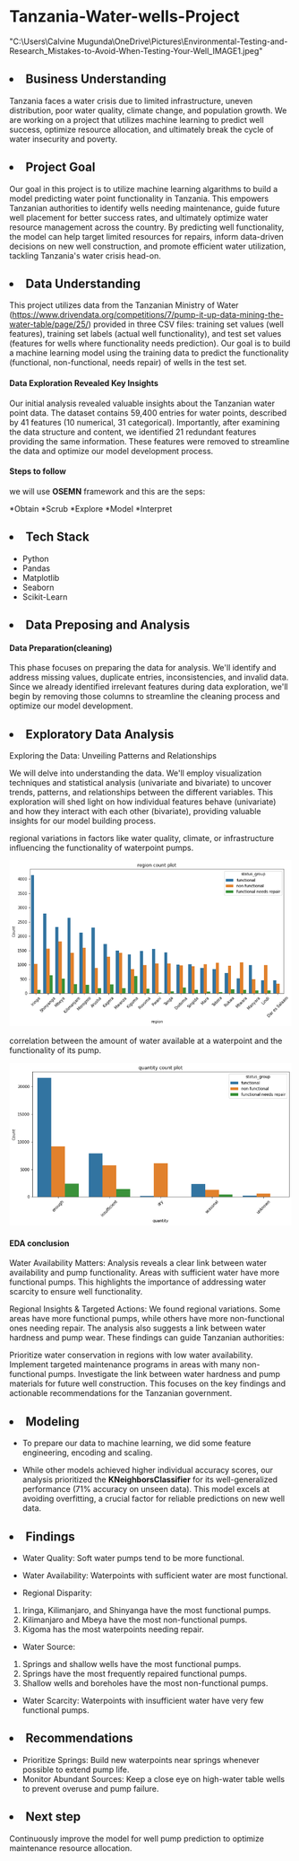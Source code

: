# Tanzania-Water-wells-Project
"C:\Users\Calvine Mugunda\OneDrive\Pictures\Environmental-Testing-and-Research_Mistakes-to-Avoid-When-Testing-Your-Well_IMAGE1.jpeg"

 ## <li> **Business Understanding**
Tanzania faces a water crisis due to limited infrastructure, uneven distribution, poor water quality, climate change, and population growth. We are working on a project that utilizes machine learning to predict well success, optimize resource allocation, and ultimately break the cycle of water insecurity and poverty.

## <li> **Project Goal**
Our goal in this project is to utilize machine learning algarithms to build a model predicting water point functionality in Tanzania. This empowers Tanzanian authorities to identify wells needing maintenance, guide future well placement for better success rates, and ultimately optimize water resource management across the country. By predicting well functionality, the model can help target limited resources for repairs, inform data-driven decisions on new well construction, and promote efficient water utilization, tackling Tanzania's water crisis head-on.

## <li> **Data Understanding**
This project utilizes data from the Tanzanian Ministry of Water (https://www.drivendata.org/competitions/7/pump-it-up-data-mining-the-water-table/page/25/)  provided in three CSV files: training set values (well features), training set labels (actual well functionality), and test set values (features for wells where functionality needs prediction). Our goal is to build a machine learning model using the training data to predict the functionality (functional, non-functional, needs repair) of wells in the test set.

#### Data Exploration Revealed Key Insights
Our initial analysis revealed valuable insights about the Tanzanian water point data. The dataset contains 59,400 entries for water points, described by 41 features (10 numerical, 31 categorical). Importantly, after examining the data structure and content, we identified 21 redundant features providing the same information. These features were removed to streamline the data and optimize our model development process.

#### Steps to follow
we will use **OSEMN** framework and this are the seps:

*Obtain
*Scrub
*Explore
*Model
*Interpret

## <LI> Tech Stack

* Python
* Pandas
* Matplotlib
* Seaborn
* Scikit-Learn

## <li> **Data Preposing and Analysis**

#### Data Preparation(cleaning)

This phase focuses on preparing the data for analysis. We'll identify and address missing values, duplicate entries, inconsistencies, and invalid data. Since we already identified irrelevant features during data exploration, we'll begin by removing those columns to streamline the cleaning process and optimize our model development.

## <li> Exploratory Data Analysis

Exploring the Data: Unveiling Patterns and Relationships

We will delve into understanding the data. We'll employ visualization techniques and statistical analysis (univariate and bivariate) to uncover trends, patterns, and relationships between the different variables. This exploration will shed light on how individual features behave (univariate) and how they interact with each other (bivariate), providing valuable insights for our model building process.

 regional variations in factors like water quality, climate, or infrastructure influencing the functionality of waterpoint pumps.

![alt text](image.png)


correlation between the amount of water available at a waterpoint and the functionality of its pump.

![alt text](image-1.png)


#### EDA conclusion
Water Availability Matters: Analysis reveals a clear link between water availability and pump functionality. Areas with sufficient water have more functional pumps. This highlights the importance of addressing water scarcity to ensure well functionality.

Regional Insights & Targeted Actions: We found regional variations. Some areas have more functional pumps, while others have more non-functional ones needing repair. The analysis also suggests a link between water hardness and pump wear. These findings can guide Tanzanian authorities:

Prioritize water conservation in regions with low water availability.
Implement targeted maintenance programs in areas with many non-functional pumps.
Investigate the link between water hardness and pump materials for future well construction.
This focuses on the key findings and actionable recommendations for the Tanzanian government.

## <li> Modeling
* To prepare our data to machine learning, we did some feature engineering, encoding and scaling.

* While other models achieved higher individual accuracy scores, our analysis prioritized the **KNeighborsClassifier** for its well-generalized performance (71% accuracy on unseen data). This model excels at avoiding overfitting, a crucial factor for reliable predictions on new well data.

## <li> Findings
* Water Quality: Soft water pumps tend to be more functional.
* Water Availability: Waterpoints with sufficient water are most functional.

* Regional Disparity:

1. Iringa, Kilimanjaro, and Shinyanga have the most functional pumps.
2. Kilimanjaro and Mbeya have the most non-functional pumps.
3. Kigoma has the most waterpoints needing repair.

* Water Source:

1. Springs and shallow wells have the most functional pumps.
2. Springs have the most frequently repaired functional pumps.
3. Shallow wells and boreholes have the most non-functional pumps.

* Water Scarcity: Waterpoints with insufficient water have very few functional pumps.

## <li> Recommendations

* Prioritize Springs: Build new waterpoints near springs whenever possible to extend pump life.
* Monitor Abundant Sources: Keep a close eye on high-water table wells to prevent overuse and pump failure.

## <li> Next step

Continuously improve the model for well pump prediction to optimize maintenance resource allocation.



